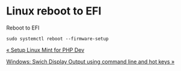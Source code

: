 # Linux reboot to EFI

Reboot to EFI

    sudo systemctl reboot --firmware-setup

[« Setup Linux Mint for PHP Dev](setup-linux-mint-for-php-dev.html)

[Windows: Swich Display Output using command line and hot keys »](windows-swich-display-output-using-command-line-and-hot-keys.html)


